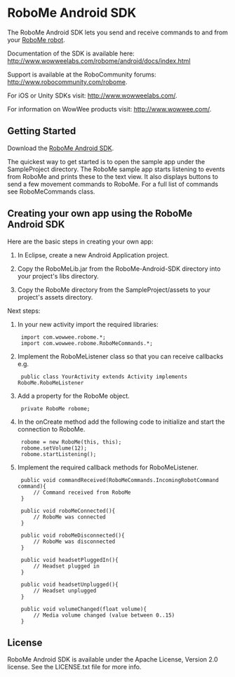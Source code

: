 RoboMe Android SDK
===============

The RoboMe Android SDK lets you send and receive commands to and from your [RoboMe robot](http://www.wowwee.com).

Documentation of the SDK is available here: http://www.wowweelabs.com/robome/android/docs/index.html

Support is available at the RoboCommunity forums: http://www.robocommunity.com/robome.

For iOS or Unity SDKs visit: http://www.wowweelabs.com/. 

For information on WowWee products visit: http://www.wowwee.com/.

Getting Started
---------------------------------------

Download the [RoboMe Android SDK](https://github.com/WowWeeLabs/RoboMe-Android-SDK).

The quickest way to get started is to open the sample app under the SampleProject directory. The RoboMe sample app starts listening to events from RoboMe and prints these to the text view. It also displays buttons to send a few movement commands to RoboMe. For a full list of commands see RoboMeCommands class.

Creating your own app using the RoboMe Android SDK
---------------------------------------------------

Here are the basic steps in creating your own app:

1. In Eclipse, create a new Android Application project.

2. Copy the RoboMeLib.jar from the RoboMe-Android-SDK directory into your project's libs directory.

3. Copy the RoboMe directory from the SampleProject/assets to your project's assets directory.

Next steps:

1. In your new activity import the required libraries:

		import com.wowwee.robome.*;
		import com.wowwee.robome.RoboMeCommands.*;

2. Implement the RoboMeListener class so that you can receive callbacks e.g.

		public class YourActivity extends Activity implements RoboMe.RoboMeListener

3. Add a property for the RoboMe object.

		private RoboMe robome;

4. In the onCreate method add the following code to initialize and start the connection to RoboMe.

		robome = new RoboMe(this, this);
		robome.setVolume(12);
		robome.startListening();

5. Implement the required callback methods for RoboMeListener.

		public void commandReceived(RoboMeCommands.IncomingRobotCommand command){
			// Command received from RoboMe	
		}

		public void roboMeConnected(){
			// RoboMe was connected
		}
			
		public void roboMeDisconnected(){
			// RoboMe was disconnected
		}

		public void headsetPluggedIn(){
			// Headset plugged in
		}

		public void headsetUnplugged(){
			// Headset unplugged
		}
		
		public void volumeChanged(float volume){
			// Media volume changed (value between 0..15)
		}
		
		

License
-----------------------------------------------

RoboMe Android SDK is available under the Apache License, Version 2.0 license. See the LICENSE.txt file for more info.